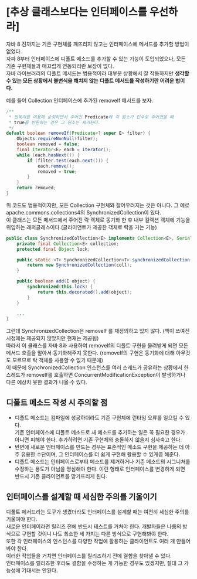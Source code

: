 # [추상 클래스보다는 인터페이스를 우선하라]

자바 8 전까지는 기존 구현체를 깨뜨리지 않고는 인터페이스에 메서드를 추가할 방법이 없었다.  
자파 8부터 인터페이스에 디폴트 메소드를 추가할 수 있는 기능이 도입되었으나, 모든 기존 구현체들과 매끄럽게 연동되리란 보장이 없다.  
자바 라이브러리의 디폴트 메서드는 범용적이라 대부분 상황에서 잘 작동하지만 **생각할 수 있는 모든 상황에서 불변식을 해치지 않는 디폴트 메서드를 작성하기란 어려운 법이다.**

예를 들어 Collection 인터페이스에 추가된 removeIf 메서드를 보자.
```JAVA
/**
 * 반복자를 이용해 순회하면서 주어진 Predicate에 각 원소가 인수로 주어졌을 때 
 * true를 반환하는 경우 그 원소는 제거된다. 
 */
default boolean removeIf(Predicate<? super E> filter) {
    Objects.requireNonNull(filter);
    boolean removed = false;
    final Iterator<E> each = iterator();
    while (each.hasNext()) {
        if (filter.test(each.next())) {
            each.remove();
            removed = true;
        }
    }
    return removed;
}
```
위 코드도 범용적이지만, 모든 Collection 구현체와 잘어우러지는 것은 아니다. 그 예로 apache.commons.collections4의 SynchronizedCollection이 있다.  
이 클래스는 모든 메서드에서 주어진 락 객체로 동기화 한 후 내부 컬랙션 객체에 기능을 위임하는 래퍼클래스이다.(클라이언트가 제공한 객체로 락을 거는 기능)
```JAVA
public class SynchronizedCollection<E> implements Collection<E>, Serializable {
    private final Collection<E> collection;
    protected final Object lock;

    public static <T> SynchronizedCollection<T> synchronizedCollection(Collection<T> coll) {
        return new SynchronizedCollection(coll);
    }

    public boolean add(E object) {
        synchronized(this.lock) {
            return this.decorated().add(object);
        }
    }

    ...
}
```
그런데 SynchronizedCollection은 removeIf 를 재정의하고 있지 않다. (책이 쓰여진 시점에는 제공되지 않았지만 현재는 제공됨)  
따라서 이 클래스를 자바 8과 사용하여 removeIf의 디폴트 구현을 물려받게 되면 모든 메서드 호출을 알아서 동기화해주지 못한다. (removeIf의 구현은 동기화에 대해 아무것도 모르므로 락 객체를 사용할 수 없기 때문에)  
이 때문에 SynchronizedCollection 인스턴스를 여러 스레드가 공유하는 상황에서 한 스레드가 removeIf를 호출하면 ConcurrentModificationException이 발생하거나 다른 예상치 못한 결과가 나올 수 있다.

## 디폴트 메소드 작성 시 주의할 점
* 디폴트 메소드는 컴파일에 성공하더라도 기존 구현체에 런타임 오류를 일으킬 수 있다.  
기존 인터페이스에 디폴트 메소드로 새 메소드를 추가하는 일은 꼭 필요한 경우가 아니면 피해야 한다. 추가하려면 기존 구현체와 충돌하지 않을지 심사숙고 한다.  
* 반면에 새로운 인터페이스를 만드는 경우는 표준적인 메소드 구현을 제공하는 데 아주 유용한 수단이며, 그 인터페이스를 더 쉽게 구현해 활용할 수 있게끔 해준다.
* 디폴트 메소드는 인터페이스로부터 메소드를 제거하거나 기존 메소드의 시그니처를 수정하는 용도가 아님을 명심해야 한다. 이런 형태로 인터페이스를 변경하게 되면 반드시 기존 클라이언트를 망가뜨리게 된다.

## 인터페이스를 설계할 때 세심한 주의를 기울이기
디폴트 메서드라는 도구가 생겼더라도 인터페이스를 설계할 때는 여전히 세심한 주의를 기울여야 한다.  
새로운 인터페이라면 릴리즈 전에 반드시 테스트를 거쳐야 한다. 개발자들은 나름의 방식으로 구현할 것이니 나도 최소한 세 가지는 다른 방식으로 구현해봐야 한다.  
또한 각 인터페이스의 인스턴스를 다양한 작업에 활용하는 클라이언트도 여러 개 만들어봐야 한다.  
이러한 작업들을 거치면 인터페이스를 릴리즈하기 전에 결함을 찾아낼 수 있다.  
인터페이스를 릴리즈한 후라도 결함을 수정하는 게 가능한 경우도 있겠지만, 절대 그 가능성에 기대서는 안된다.